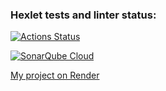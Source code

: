 ### Hexlet tests and linter status:
[![Actions Status](https://github.com/Vitaliy-Berezhnoy/python-project-52/actions/workflows/hexlet-check.yml/badge.svg)](https://github.com/Vitaliy-Berezhnoy/python-project-52/actions)

[![SonarQube Cloud](https://sonarcloud.io/images/project_badges/sonarcloud-light.svg)](https://sonarcloud.io/summary/new_code?id=Vitaliy-Berezhnoy_python-project-52)

[My project on Render](https://python-project-52-8e31.onrender.com)